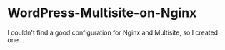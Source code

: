 WordPress-Multisite-on-Nginx
============================

I couldn't find a good configuration for Nginx and Multisite, so I created one...